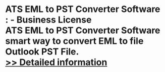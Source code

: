 # ATS EML to PST Converter Software : - Business License<br />ATS EML to PST Converter Software smart way to convert EML to file Outlook PST File.<br />[>> Detailed information](https://secure.shareit.com/shareit/product.html?productid=300778876&affiliateid=200057808)